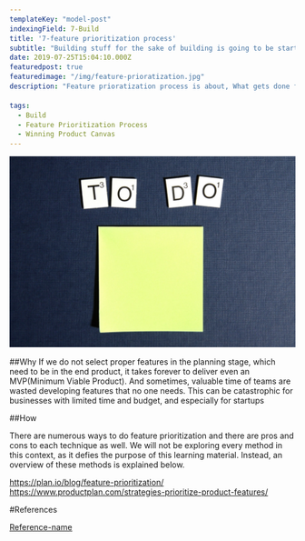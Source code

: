 ```yaml
---
templateKey: "model-post"
indexingField: 7-Build
title: '7-feature prioritization process'
subtitle: "Building stuff for the sake of building is going to be startup suicide"
date: 2019-07-25T15:04:10.000Z
featuredpost: true
featuredimage: "/img/feature-prioratization.jpg"
description: "Feature prioratization process is about, What gets done first? How do you decide what features or experiences stay and what gets cut or postponed? Should I listen to customers or my boss when picking features to implement?"

tags:
  - Build
  - Feature Prioritization Process
  - Winning Product Canvas
---
```


![Feature Prioratization](/img/feature-prioratization.jpg)

##Why
If we do not select proper features in the planning stage, which need to be in the end product, it takes forever to deliver even an MVP(Minimum Viable Product). And sometimes, valuable time of teams are wasted developing features that no one needs. This can be catastrophic for businesses with limited time and budget, and especially for startups

##How

There are numerous ways to do feature prioritization and there are pros and cons to each technique as well. We will not be exploring every method in this context, as it defies the purpose of this learning material. Instead, an overview of these methods is explained below.

https://plan.io/blog/feature-prioritization/
https://www.productplan.com/strategies-prioritize-product-features/

#References

[Reference-name](http://website.com)
